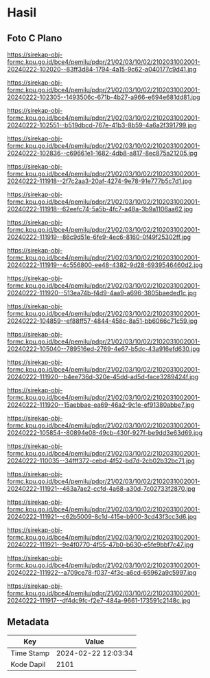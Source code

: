 # Hasil

## Foto C Plano

https://sirekap-obj-formc.kpu.go.id/bce4/pemilu/pdpr/21/02/03/10/02/2102031002001-20240222-102020--83ff3d84-1794-4a15-9c62-a040177c9d41.jpg

https://sirekap-obj-formc.kpu.go.id/bce4/pemilu/pdpr/21/02/03/10/02/2102031002001-20240222-102305--1493506c-671b-4b27-a966-e694e681dd81.jpg

https://sirekap-obj-formc.kpu.go.id/bce4/pemilu/pdpr/21/02/03/10/02/2102031002001-20240222-102551--b519dbcd-767e-41b3-8b59-4a6a2f391799.jpg

https://sirekap-obj-formc.kpu.go.id/bce4/pemilu/pdpr/21/02/03/10/02/2102031002001-20240222-102836--c69661e1-1682-4db8-a817-8ec875a21205.jpg

https://sirekap-obj-formc.kpu.go.id/bce4/pemilu/pdpr/21/02/03/10/02/2102031002001-20240222-111918--2f7c2aa3-20af-4274-9e78-91e777b5c7d1.jpg

https://sirekap-obj-formc.kpu.go.id/bce4/pemilu/pdpr/21/02/03/10/02/2102031002001-20240222-111918--62eefc74-5a5b-4fc7-a48a-3b9a1106aa62.jpg

https://sirekap-obj-formc.kpu.go.id/bce4/pemilu/pdpr/21/02/03/10/02/2102031002001-20240222-111919--86c9d51e-6fe9-4ec6-8160-0f49f25302ff.jpg

https://sirekap-obj-formc.kpu.go.id/bce4/pemilu/pdpr/21/02/03/10/02/2102031002001-20240222-111919--4c556800-ee48-4382-9d28-6939546460d2.jpg

https://sirekap-obj-formc.kpu.go.id/bce4/pemilu/pdpr/21/02/03/10/02/2102031002001-20240222-111920--513ea74b-f4d9-4aa9-a696-3805baeded1c.jpg

https://sirekap-obj-formc.kpu.go.id/bce4/pemilu/pdpr/21/02/03/10/02/2102031002001-20240222-104859--ef88ff57-4844-458c-8a51-bb6066c71c59.jpg

https://sirekap-obj-formc.kpu.go.id/bce4/pemilu/pdpr/21/02/03/10/02/2102031002001-20240222-105040--789516ed-2769-4e67-b5dc-43a916efd630.jpg

https://sirekap-obj-formc.kpu.go.id/bce4/pemilu/pdpr/21/02/03/10/02/2102031002001-20240222-111920--b4ee736d-320e-45dd-ad5d-face3289424f.jpg

https://sirekap-obj-formc.kpu.go.id/bce4/pemilu/pdpr/21/02/03/10/02/2102031002001-20240222-111920--15aebbae-ea69-46a2-9c1e-ef91380abbe7.jpg

https://sirekap-obj-formc.kpu.go.id/bce4/pemilu/pdpr/21/02/03/10/02/2102031002001-20240222-105854--80894e08-49cb-430f-927f-be9dd3e63d69.jpg

https://sirekap-obj-formc.kpu.go.id/bce4/pemilu/pdpr/21/02/03/10/02/2102031002001-20240222-110035--34fff372-cebd-4f52-bd7d-2cb02b32bc71.jpg

https://sirekap-obj-formc.kpu.go.id/bce4/pemilu/pdpr/21/02/03/10/02/2102031002001-20240222-111921--463a7ae2-ccfd-4a68-a30d-7c02733f2870.jpg

https://sirekap-obj-formc.kpu.go.id/bce4/pemilu/pdpr/21/02/03/10/02/2102031002001-20240222-111921--c62b5009-8c1d-415e-b900-3cd43f3cc3d6.jpg

https://sirekap-obj-formc.kpu.go.id/bce4/pemilu/pdpr/21/02/03/10/02/2102031002001-20240222-111921--9e4f0770-4f55-47b0-b630-e5fe9bbf7c47.jpg

https://sirekap-obj-formc.kpu.go.id/bce4/pemilu/pdpr/21/02/03/10/02/2102031002001-20240222-111922--a709ce78-f037-4f3c-a6cd-65962a9c5997.jpg

https://sirekap-obj-formc.kpu.go.id/bce4/pemilu/pdpr/21/02/03/10/02/2102031002001-20240222-111917--df4dc9fc-f2e7-484a-9661-173591c2148c.jpg


## Metadata

| Key        | Value               |
| ---------- | ------------------- |
| Time Stamp | 2024-02-22 12:03:34 |
| Kode Dapil | 2101                |



